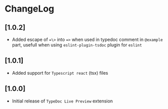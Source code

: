 # ChangeLog

## [1.0.2]
- Added escape of `=\>` into `=>` when used in typedoc comment in `@example` part, usefull when using `eslint-plugin-tsdoc` plugin for `eslint`

## [1.0.1]
- Added support for `Typescript react` (tsx) files

## [1.0.0]

- Initial release of `TypeDoc Live Preview` extension